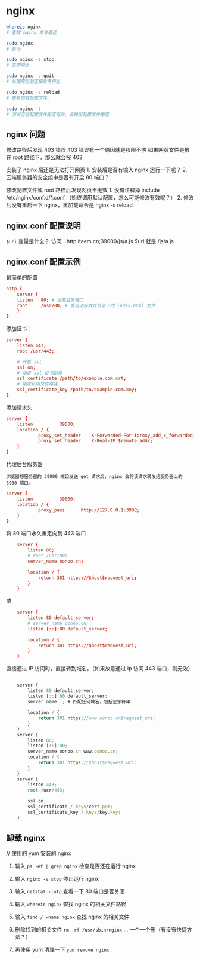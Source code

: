# nginx

```sh
whereis nginx
# 查找 nginx 命令路径

sudo nginx
# 启动

sudo nginx -s stop
# 立即停止

sudo nginx -s quit
# 处理完当前连接后再停止

sudo nginx -s reload
# 重新加载配置文件。

sudo nginx -t
# 测试当前配置文件是否有效。会输出配置文件路径
```

## nginx 问题

修改路径后发现 403 错误
    403 错误有一个原因就是权限不够
    如果网页文件是放在 root 路径下，那么就会报 403

安装了 nginx 后还是无法打开网页
    1. 安装后是否有输入 nginx 运行一下呢？
    2. 云端服务器的安全组中是否有开启 80 端口？

修改配置文件或 root 路径后发现网页不无效
    1. 没有注释掉 include /etc/nginx/conf.d/*.conf
        （始终调用默认配置，怎么可能修改有效呢？）
    2. 修改后没有重启一下 nginx，重加载命令是 nginx -s reload


## nginx.conf 配置说明

`$uri` 变量是什么？
    访问：http:itaem.cn;39000/js/a.js
    $uri 就是 /js/a.js

## nginx.conf 配置示例

最简单的配置

```conf
http {
    server {
    listen   80; # 设置监听端口
    root     /usr/80; # 会自动获取此目录下的 index.html 文件
    }
}
```

添加证书：

```conf
server {
    listen 443;
    root /usr/443;

    # 开启 ssl
    ssl on;
    # 指定 ssl 证书路径
    ssl_certificate /path/to/example.com.crt;
    # 指定私钥文件路径
    ssl_certificate_key /path/to/example.com.key;
}
```

添加请求头

```conf
server {
    listen          39000;
    location / {
            proxy_set_header    X-Forwarded-For $proxy_add_x_forwarded_for;
            proxy_set_header    X-Real-IP $remote_addr;
    }
}
```

代理后台服务器

    浏览器想服务器的 39000 端口发送 get 请求后，nginx 会将该请求转发给服务器上的 3900 端口。

```conf
server {
    listen          39000;
    location / {
            proxy_pass      http://127.0.0.1:3900;
    }
}
```

将 80 端口永久重定向到 443 端口

```conf
    server {
        listen 80;
        # root /usr/80;
        server_name oonoo.cn;

        location / {
            return 301 https://$host$request_uri;
        }
    }
```

或
```conf
    server {
        listen 80 default_server;
        # server_name oonoo.cn;
        listen [::]:80 default_server;

        location / {
            return 301 https://$host$request_uri;
        }
    }
```

直接通过 IP 访问时，直接转到域名。（如果故意通过 ip 访问 443 端口，则无效）

```js

    server {
        listen 80 default_server;
        listen [::]:80 default_server;
        server_name _; # 匹配任何域名，包括空字符串

        location / {
            return 301 https://www.oonoo.cn$request_uri;
        }
    }
    server {
        listen 80;
        listen [::]:80;
        server_name oonoo.cn www.oonoo.cn;
        location / {
            return 301 https://$host$request_uri;
        }
    }
    server {
        listen 443;
        root /usr/443;

        ssl on;
        ssl_certificate /.keys/cert.pem;
        ssl_certificate_key /.keys/key.key;
    }
```

## 卸载 nginx

// 使用的 yum 安装的 nginx

1. 输入 `ps -ef | grep nginx` 检查是否还在运行 nginx

2. 输入 `nginx -s stop` 停止运行 nginx

3. 输入 `netstat -lntp` 查看一下 80 端口是否关闭

4. 输入 `whereis nginx` 查找 nginx 的相关文件路径

5. 输入 `find / -name nginx` 查找 nginx 的相关文件

6. 删除找到的相关文件
    `rm -rf /usr/sbin/nginx`
    ...
    一个一个删（有没有快捷方法？）

7. 再使用 yum 清理一下
    `yum remove nginx`
